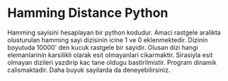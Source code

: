# Hamming Distance Python


Hamming sayisini hesaplayan bir python kodudur. Amaci rastgele aralikta olusturulan hamming sayi dizisinin icine 1 ve 0 eklenmektedir. Dizinin boyutuda 10000' den kucuk rastgele bir sayidir. Olusan dizi hangi elemanlarinin karsilikli olarak esit olmayanlari cikarmaktir. Sirasiyla esit olmayan dizileri yazdirip kac tane oldugu bastirilmistir. Program dinamik calismaktadir. Daha buyuk sayilarda da deneyebilirsiniz.
